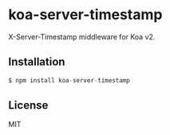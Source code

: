 
# koa-server-timestamp

 X-Server-Timestamp middleware for Koa v2.

## Installation

```js
$ npm install koa-server-timestamp
```

## License

  MIT